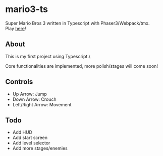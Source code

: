 # mario3-ts

Super Mario Bros 3 written in Typescript with Phaser3/Webpack/tmx.\
Play [here](https://jchoucode.github.io/mario3-ts/)!

## About 
This is my first project using Typescript.\

Core functionalities are implemented, more polish/stages will come soon!

## Controls
* Up Arrow: Jump
* Down Arrow: Crouch
* Left/Right Arrow: Movement

## Todo
* Add HUD
* Add start screen
* Add level selector
* Add more stages/enemies






